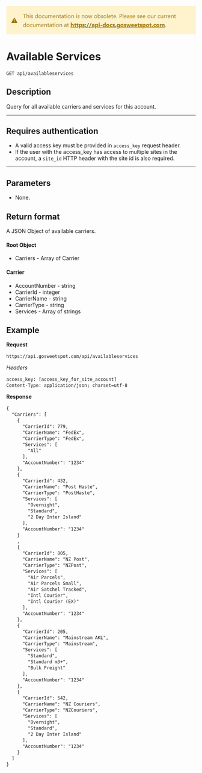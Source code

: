 [![](../obsolete-banner.png)](https://api-docs.gosweetspot.com/)

# Available Services

    GET api/availableservices

## Description

Query for all available carriers and services for this account.

***

## Requires authentication
* A valid access key must be provided in `access_key` request header.
* If the user with the access_key has access to multiple sites in the account, a `site_id` HTTP header with the site id is also required.
***

## Parameters

- None.

## Return format
A JSON Object of available carriers. 

#### Root Object

* Carriers - Array of Carrier

#### Carrier
* AccountNumber - string
* CarrierId - integer
* CarrierName - string
* CarrierType - string
* Services - Array of strings

## Example
**Request**

    https://api.gosweetspot.com/api/availableservices

*Headers*

    access_key: [access_key_for_site_account]
    Content-Type: application/json; charset=utf-8

**Response**
```
{
  "Carriers": [
    {
      "CarrierId": 779,
      "CarrierName": "FedEx",
      "CarrierType": "FedEx",      
      "Services": [
        "All"
      ],
      "AccountNumber": "1234"
    },
    {
      "CarrierId": 432,
      "CarrierName": "Post Haste",
      "CarrierType": "PostHaste",
      "Services": [
        "Overnight",
        "Standard",
        "2 Day Inter Island"
      ],
      "AccountNumber": "1234"
    }
    ,
    {
      "CarrierId": 805,
      "CarrierName": "NZ Post",
      "CarrierType": "NZPost",
      "Services": [
        "Air Parcels",
        "Air Parcels Small",
        "Air Satchel Tracked",
        "Intl Courier",
        "Intl Courier (EX)"
      ],
      "AccountNumber": "1234"
    },
    {
      "CarrierId": 205,
      "CarrierName": "Mainstream AKL",
      "CarrierType": "Mainstream",
      "Services": [
        "Standard",
        "Standard m3+",
        "Bulk Freight"
      ],
      "AccountNumber": "1234"
    },
    {
      "CarrierId": 542,
      "CarrierName": "NZ Couriers",
      "CarrierType": "NZCouriers",
      "Services": [
        "Overnight",
        "Standard",
        "2 Day Inter Island"
      ],
      "AccountNumber": "1234"
    }
  ]
}
```
